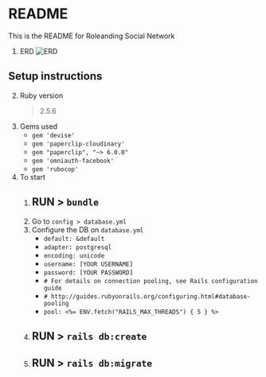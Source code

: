 # README

This is the README for Roleanding Social Network

1. ERD
    ![ERD](https://www.lucidchart.com/publicSegments/view/7a70c68f-9f12-4e03-bdbd-d69c39a9b4bb/image.png)

## Setup instructions 
2. Ruby version
    > 2.5.6
3. Gems used
    * `gem 'devise'`
    * `gem 'paperclip-cloudinary'`
    * `gem "paperclip", "~> 6.0.0"`
    * `gem 'omniauth-facebook'`
    * `gem 'rubocop'`
4. To start
    1. ## RUN > `bundle`
    2. Go to `config > database.yml`
    3. Configure the DB on `database.yml`
        *   `default: &default`
        *    `adapter: postgresql`
        *   `encoding: unicode`
        *   `username: [YOUR USERNAME]`
        *   `password: [YOUR PASSWORD]`
        *   `# For details on connection pooling, see Rails configuration guide`
        *   `# http://guides.rubyonrails.org/configuring.html#database-pooling`
        *   `pool: <%= ENV.fetch("RAILS_MAX_THREADS") { 5 } %>`
    4. ## RUN > `rails db:create`
    5. ## RUN > `rails db:migrate`

